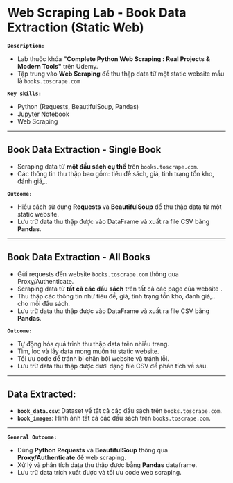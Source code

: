 # Web Scraping Lab - Book Data Extraction (Static Web)

**`Description:`**
- Lab thuộc khóa **"Complete Python Web Scraping : Real Projects & Modern Tools"** trên Udemy.
- Tập trung vào **Web Scraping** để thu thập data từ một static website mẫu là `books.toscrape.com`

**`Key skills:`**
- Python (Requests, BeautifulSoup, Pandas)
- Jupyter Notebook
- Web Scraping 

---

## Book Data Extraction - Single Book
- Scraping data từ **một đầu sách cụ thể** trên `books.toscrape.com`.
- Các thông tin thu thập bao gồm: tiêu đề sách, giá, tình trạng tồn kho, đánh giá,..

**`Outcome:`**
- Hiểu cách sử dụng **Requests** và **BeautifulSoup** để thu thập data từ một static website.  
- Lưu trữ data thu thập được vào DataFrame và xuất ra file CSV bằng **Pandas**.  

---

## Book Data Extraction - All Books
- Gửi requests đến website `books.toscrape.com` thông qua Proxy/Authenticate.
- Scraping data từ **tất cả các đầu sách** trên tất cả các page của website .
- Thu thập các thông tin như tiêu đề, giá, tình trạng tồn kho, đánh giá,.. cho mỗi đầu sách.
- Lưu trữ data thu thập được vào DataFrame và xuất ra file CSV bằng **Pandas**. 

**`Outcome:`**
- Tự động hóa quá trình thu thập data trên nhiều trang.  
- Tìm, lọc và lấy data mong muốn từ static website.  
- Tối ưu code để tránh bị chặn bởi website và tránh lỗi.  
- Lưu trữ data thu thập được dưới dạng file CSV để phân tích về sau.

---

## Data Extracted:
- **`book_data.csv`**: Dataset về tất cả các đầu sách trên `books.toscrape.com`. 
- **`book_images`**: Hình ảnh tất cả các đầu sách trên `books.toscrape.com`.

---

**`General Outcome:`**
- Dùng **Python Requests** và **BeautifulSoup** thông qua **Proxy/Authenticate** để web scraping.
- Xử lý và phân tích data thu thập được bằng **Pandas** dataframe.
- Lưu trữ data trích xuất được và tối ưu code web scraping.